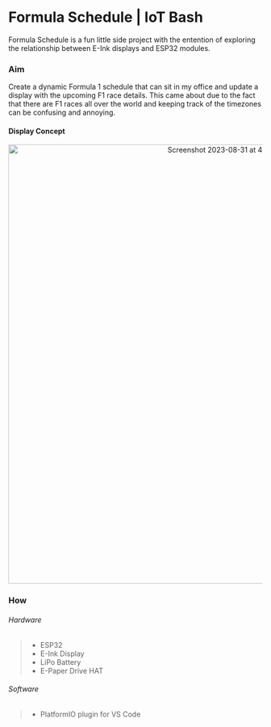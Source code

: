 # Formula Schedule | IoT Bash

Formula Schedule is a fun little side project with the entention of exploring the relationship between E-Ink displays and ESP32 modules.

### Aim
Create a dynamic Formula 1 schedule that can sit in my office and update a display with the upcoming F1 race details. This came about due to the fact that there are F1 races all over the world and keeping track of the timezones can be confusing and annoying.

#### Display Concept
<p align="center">
  <img width="870" alt="Screenshot 2023-08-31 at 4 45 55 pm" src="https://github.com/josephgarner/formula-schedule/assets/24267716/89e8e3e7-0cd1-42b0-88bc-1e484a8c571f">
</p>

### How

###### Hardware
> * ESP32
> * E-Ink Display
> * LiPo Battery
> * E-Paper Drive HAT

###### Software
> * PlatformIO plugin for VS Code

